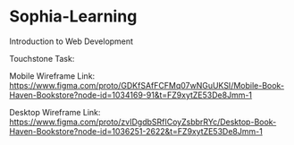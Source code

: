 # Sophia-Learning

Introduction to Web Development

Touchstone Task:

Mobile Wireframe Link:
https://www.figma.com/proto/GDKfSAfFCFMq07wNGuUKSI/Mobile-Book-Haven-Bookstore?node-id=1034169-91&t=FZ9xytZE53De8Jmm-1

Desktop Wireframe Link: 
https://www.figma.com/proto/zvIDgdbSRfICoyZsbbrRYc/Desktop-Book-Haven-Bookstore?node-id=1036251-2622&t=FZ9xytZE53De8Jmm-1